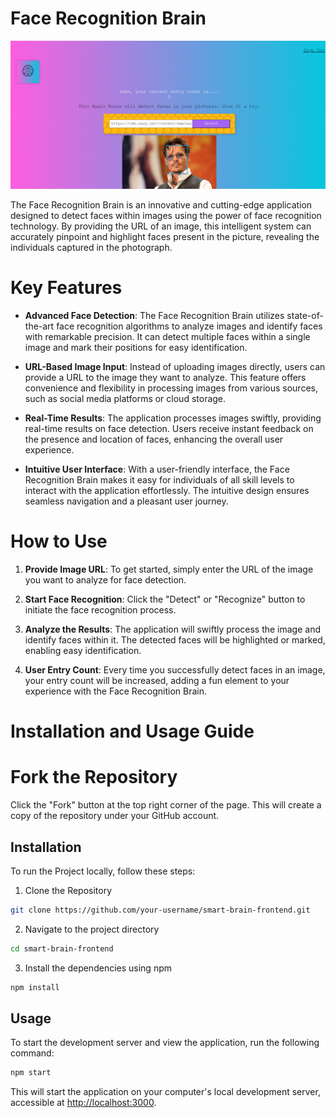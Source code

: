 # Face Recognition Brain

![App Screenshot](FaceRecognition.png)

The Face Recognition Brain is an innovative and cutting-edge application designed to detect faces within images using the power of face recognition technology. By providing the URL of an image, this intelligent system can accurately pinpoint and highlight faces present in the picture, revealing the individuals captured in the photograph.

# Key Features

* **Advanced Face Detection**: The Face Recognition Brain utilizes state-of-the-art face recognition algorithms to analyze images and identify faces with remarkable precision. It can detect multiple faces within a single image and mark their positions for easy identification.

* **URL-Based Image Input**: Instead of uploading images directly, users can provide a URL to the image they want to analyze. This feature offers convenience and flexibility in processing images from various sources, such as social media platforms or cloud storage.

* **Real-Time Results**: The application processes images swiftly, providing real-time results on face detection. Users receive instant feedback on the presence and location of faces, enhancing the overall user experience.

* **Intuitive User Interface**: With a user-friendly interface, the Face Recognition Brain makes it easy for individuals of all skill levels to interact with the application effortlessly. The intuitive design ensures seamless navigation and a pleasant user journey.

# How to Use

1. **Provide Image URL**: To get started, simply enter the URL of the image you want to analyze for face detection.

2. **Start Face Recognition**: Click the "Detect" or "Recognize" button to initiate the face recognition process.

3. **Analyze the Results**: The application will swiftly process the image and identify faces within it. The detected faces will be highlighted or marked, enabling easy identification.

4. **User Entry Count**: Every time you successfully detect faces in an image, your entry count will be increased, adding a fun element to your experience with the Face Recognition Brain.

# Installation and Usage Guide

# Fork the Repository

Click the "Fork" button at the top right corner of the page. This will create a copy of the repository under your GitHub account.

## Installation

To run the Project locally, follow these steps:

1. Clone the Repository

```bash
git clone https://github.com/your-username/smart-brain-frontend.git
```

2. Navigate to the project directory

```bash
cd smart-brain-frontend
```

3. Install the dependencies using npm

```bash
npm install
```

## Usage

To start the development server and view the application, run the following command:

```bash
npm start
```

This will start the application on your computer's local development server, accessible at [http://localhost:3000](http://localhost:3000).